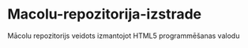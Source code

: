 Macolu-repozitorija-izstrade
============================

Mācolu repozitorijs veidots izmantojot HTML5 programmēšanas valodu
